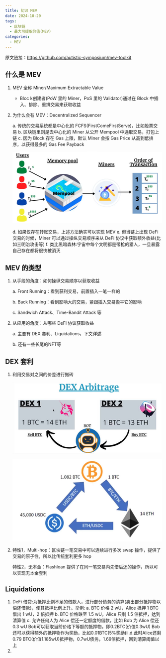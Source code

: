 ```yaml
---
title: 初识 MEV
date: 2024-10-20
tags: 
  - 区块链
  - 最大可提取价值(MEV)
categories: 
  - MEV
---
```


原文链接：https://github.com/autistic-symposium/mev-toolkit

## 什么是 MEV

1. MEV 全称 Miner/Maximum Extractable Value
   * Bloc k创建者(PoW 里的 Miner，PoS 里的 Validator)通过在 Block 中插入、排除、重排交易来获取收益

2. 为什么会有 MEV：Decentralized Sequencer

     a. 传统的交易系统都是中心化的 FCFS(FirstComeFirstServe)，比如股票交易
     b. 区块链里则是去中心化的 Miner 从公开 Mempool 中选取交易，打包上链
     c. 因为 Block 存在 Gas 上限，默认 Miner 会按 Gas Price 从高到低排序，以获得最多的 Gas Fee Payback
     
     <p style="text-align:center"><img src="./1.jpg" alt="false-positive" /></p>
     d. 如果仅存在转账交易，上述方法确实可以实现 MEV
     e. 但当链上出现 DeFi 交易的时候，Miner 可以通过操纵交易顺序来从 DeFi 协议中获取额外收益(比如三明治攻击等)
     f. 类比黑暗森林:宇宙中每个文明都是带枪的猎人，一旦暴露自己存在都将很快被消灭

## MEV 的类型

1. 从手段的角度：如何操纵交易顺序以获取收益

   a. Front Running：看到获利交易，前置插入一笔一样的

   b. Back Running：看到影响大的交易，紧跟插入交易搬平它的影响

   c. Sandwich Attack、Time-Bandit Attack 等

2. 从应用的角度：从哪些 DeFi 协议获取收益

   a. 主要有 DEX 套利、Liquidations，下文详述

   b. 还有一些长尾的NFT等

## DEX 套利

1. 利用交易对之间的价差进行搬砖

   <p style="text-align:center"><img src="./2.jpg" alt="false-positive" /></p>

   <p style="text-align:center"><img src="./3.jpg" alt="false-positive" /></p>

2. 特性1，Multi-hop：区块链一笔交易中可以连续进行多次 swap 操作，提供了交易的原子性，所以比传统套利更多 hop

   特性2，无本金：Flashloan 提供了在同一笔交易内先借后还的操作，所以可以实现无本金套利

## Liquidations

1. DeFi 借贷:为抵押比例不足的借款人，进行部分债务的清算(卖出部分抵押物以偿还借款)，使其抵押比例上升。举例:
   a. BTC 价格 2 wU，Alice 抵押 1 BTC 借出 1 wU，2 倍抵押
   b. BTC 价格跌至 1.5 wU，Alice 只剩 1.5 倍抵押，达到清算值
   c. 允许任何人为 Alice 偿还一定额度的借款，比如 Bob 为 Alice 偿还 0.3 wU
   Bob可以获取当前价格下等额的抵押物，即0.2BTC(价值0.3wU)
   Bob还可以获得额外的抵押物作为奖励，比如0.01BTC(5%奖励)ii.d.此时Alice还剩0.79 BTC(价值1.185wU)抵押物，0.7wU债务，1.69倍抵押，回到清算阈值以上
2. 